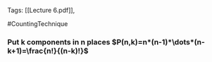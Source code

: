 Tags: [[Lecture 6.pdf]], 

#CountingTechnique 
### Put k components in n places $P(n,k)=n*(n-1)*\dots*(n-k+1)=\frac{n!}{(n-k)!}$

